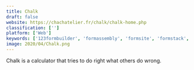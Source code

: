 ```yaml
---
title: Chalk
draft: false 
website: https://chachatelier.fr/chalk/chalk-home.php
classification: ['']
platform: ['Web']
keywords: ['123formbuilder', 'formassembly', 'formsite', 'formstack', 'gotalk', 'houseparty', 'islands', 'jotform', 'laserfiche', 'many_to_slack', 'microsoft_forms', 'paperform', 'sochat', 'squad', 'talkshow', 'twist', 'typeform', 'viber_communities', 'wpforms', 'wufoo', 'zoho_forms', 'zulip', 'chitchat']
image: 2020/04/Chalk.png
---
```

Chalk is a calculator that tries to do right what others do wrong.
